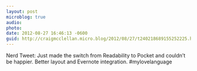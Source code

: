 ```yaml
---
layout: post
microblog: true
audio: 
photo: 
date: 2012-08-27 16:46:13 -0600
guid: http://craigmcclellan.micro.blog/2012/08/27/t240218689155252225.html
---
```

Nerd Tweet: Just made the switch from Readability to Pocket and couldn’t be happier. Better layout and Evernote integration. #mylovelanguage
